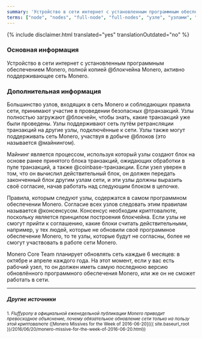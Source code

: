 ```yaml
---
summary: 'Устройство в сети интернет с установленным программным обеспечением Monero, полной копией блокчейна Monero, активно поддерживающее сеть Monero'
terms: ["node", "nodes", "full-node", "full-nodes", "узле", "узлами", "узлу", "узлы", "узел", "узла"]
---
```


{% include disclaimer.html translated="yes" translationOutdated="no" %}

### Основная информация

Устройство в сети интернет с установленным программным обеспечением Monero,
полной копией @блoкчейна Monero, активно поддерживающее сеть Monero.

### Дополнительная информация

Большинство узлов, входящих в сеть Monero и соблюдающих правила сети,
принимают участие в проведении безопасных @транзакций. Узлы полностью
загружают @блoкчейн, чтобы знать, какие транзакций уже были проведены. Узлы
поддерживают сеть путём ретрансляции транзакций на другие узлы, подключённые
к сети. Узлы также могут поддерживать сеть Monero, участвуя в добыче @блоков
(это называется @майнингом).

Майнинг является процессом, используя который узлы создают блок на основе
ранее принятого блока транзакций, ожидающих обработки в пуле транзакций, а
также @coinbase-транзакции. Если узел уверен в том, что он вычислил
действительный блок, он должен передать законченный блок другим узлам сети,
и эти узлы должны выразить своё согласие, начав работать над следующим
блоком в цепочке.

Правила, которым следуют узлы, содержатся в самом программном обеспечении
Monero. Согласие всех узлов следовать этим правилам называется
@консенсусом. Консенсус необходим криптовалюте, поскольку является принципом
построения блокчейна. Если узлы не смогут прийти к соглашению, какие блоки
считать действительными, например, у тех людей, которые не обновили своё
программное обеспечение Monero, то те узлы, которые будут не согласны, более
не смогут участвовать в работе сети Monero.

Monero Core Team планирует обновлять сеть каждые 6 месяцев: в октябре и
апреле каждого года. На этот момент, если у вас есть рабочий узел, то он
должен иметь самую последнюю версию обновлённого программного обеспечения
Monero, или же он не сможет работать в сети.

---

##### Другие источники

<sub>1. *Fluffypony в официальной еженедельной публикации Monero приводит превосходное объяснение, почему обязательное обновление сети только на пользу этой криптовалюте* ([Monero Missives for the Week of 2016-06-20]({{ site.baseurl_root }}/2016/06/20/monero-missive-for-the-week-of-2016-06-20.html))</sub>
